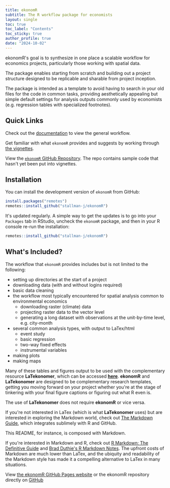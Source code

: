 ```yaml
---
title: ekonomR
subtitle: The R workflow package for economists
layout: single
toc: true
toc_label: "Contents"
toc_sticky: true
author_profile: true
date: "2024-10-02"
---
```



ekonomR's goal is to synthesize in one place a scalable workflow for economics projects, particularly those working with spatial data.

The package enables starting from scratch and building out a project structure designed to be replicable and sharable from project inception. 
    
The package is intended as a template to avoid having to search in your old files for the code in common tasks, providing aesthetically appealing but simple default settings for analysis outputs commonly used by economists (e.g. regression tables with specialized footnotes). 

## Quick Links

Check out the [documentation](https://stallman-j.github.io/ekonomR/documentation/documentation/) to view the general workflow.

Get familiar with what `ekonomR` provides and suggests by working through [the vignettes](https://stallman-j.github.io/ekonomR/vignettes/vignettes/).

View the [`ekonomR` GitHub Repository](https://github.com/stallman-j/ekonomR). The repo contains sample code that hasn't yet been put into vignettes.


## Installation

You can install the development version of `ekonomR` from GitHub:

``` r
install.packages("remotes")
remotes::install_github("stallman-j/ekonomR")
```

It's updated regularly. A simple way to get the updates is to go into your `Packages` tab in RStudio, uncheck the `ekonomR` package, and then in your R console re-run the installation:

``` r
remotes::install_github("stallman-j/ekonomR")
```

## What's Included?

The workflow that `ekonomR` provides includes but is not limited to the following:

- setting up directories at the start of a project
- downloading data (with and without logins required)
- basic data cleaning
- the workflow most typically encountered for spatial analysis common to environmental economics
    - downloading raster (climate) data
    - projecting raster data to the vector level
    - generating a long dataset with observations at the unit-by-time level, e.g. city-month
- several common analysis types, with output to LaTex/html
    - event study
    - basic regression
    - two-way fixed effects
    - instrumental variables
- making plots
- making maps

Many of these tables and figures output to be used with the complementary resource **LaTekonomer**, which can be accessed [**here**](https://stallman-j.github.io/LaTekonomer).  **ekonomR** and **LaTekonomer**  are designed to be complementary research templates, getting you moving forward on your project whether you're at the stage of tinkering with your final figure captions or figuring out what R even is.

The use of **LaTekonomer** does not require **ekonomR** or vice versa.

If you're not interested in LaTex (which is what **LaTekonomer** uses) but are interested in exploring the Markdown world, check out [The Markdown Guide](https://www.markdownguide.org/book/), which integrates sublimely with R and GitHub. 

This README, for instance, is composed with Markdown. 

If you're interested in Markdown and R, check out [R Markdown: The Definitive Guide](https://bookdown.org/yihui/rmarkdown/) and [Brad Duthie's R Markdown Notes](https://stirlingcodingclub.github.io/Manuscripts_in_Rmarkdown/Rmarkdown_notes.html). The upfront costs of Markdown are much lower than LaTex, and the ubiquity and readability of the Markdown style has made it a compelling alternative to LaTex in many situations. 

View [the ekonomR GitHub Pages website](https://stallman-j.github.io/ekonomR) or the ekonomR repository directly on [GitHub](https://github.com/stallman-j/ekonomR)
